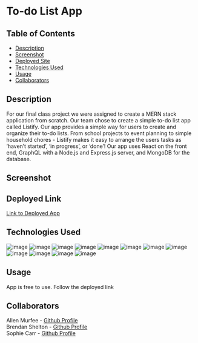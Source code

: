 # To-do List App

  ## Table of Contents
  - [Description](#description)
  - [Screenshot](#screenshot)
  - [Deployed Site](#deployed-link)
  - [Technologies Used](#technologies-used)
  - [Usage](#usage)
  - [Collaborators](#collaborators)

  ## Description
  For our final class project we were assigned to create a MERN stack application from scratch. Our team chose to create a simple to-do list app called Listify. Our app provides a simple way for users to create and organize their to-do lists. From school projects to event planning to simple household chores - Listify makes it easy to arrange the users tasks as ‘haven’t started’, ‘in progress’, or ‘done’! Our app uses React on the front end, GraphQL with a Node.js and Express.js server, and MongoDB for the database.

  ## Screenshot
  

  ## Deployed Link
  <a href="https://young-island-68053.herokuapp.com/login">Link to Deployed App</a>
  
  ## Technologies Used
  ![image]({https://img.shields.io/badge/Apollo%20GraphQL-311C87?&style=for-the-badge&logo=Apollo%20GraphQL&logoColor=white})
  ![image]({https://img.shields.io/badge/Express.js-000000?style=for-the-badge&logo=express&logoColor=white})
  ![image]({https://img.shields.io/badge/Font_Awesome-339AF0?style=for-the-badge&logo=fontawesome&logoColor=white})
  ![image]({https://img.shields.io/badge/GraphQl-E10098?style=for-the-badge&logo=graphql&logoColor=white})
  ![image]({https://img.shields.io/badge/JWT-000000?style=for-the-badge&logo=JSON%20web%20tokens&logoColor=white})
  ![image]({https://img.shields.io/badge/Node.js-339933?style=for-the-badge&logo=nodedotjs&logoColor=white})
  ![image]({https://img.shields.io/badge/React-20232A?style=for-the-badge&logo=react&logoColor=61DAFB})
  ![image]({https://img.shields.io/badge/JavaScript-323330?style=for-the-badge&logo=javascript&logoColor=F7DF1E})
  ![image]({https://img.shields.io/badge/HTML5-E34F26?style=for-the-badge&logo=html5&logoColor=white})
  ![image]({https://img.shields.io/badge/CSS3-1572B6?style=for-the-badge&logo=css3&logoColor=white})
  ![image]({https://img.shields.io/badge/MongoDB-4EA94B?style=for-the-badge&logo=mongodb&logoColor=white})
  ![image]({https://img.shields.io/badge/Heroku-430098?style=for-the-badge&logo=heroku&logoColor=white})

  ## Usage
  App is free to use. Follow the deployed link
  
  ## Collaborators
  Allen Murfee - <a href="https://github.com/allenmurfee">Github Profile</a></br>
  Brendan Shelton - <a href="https://github.com/BrendanShelton">Github Profile</a></br>
  Sophie Carr - <a href="https://github.com/pinkywiththebrain">Github Profile</a>